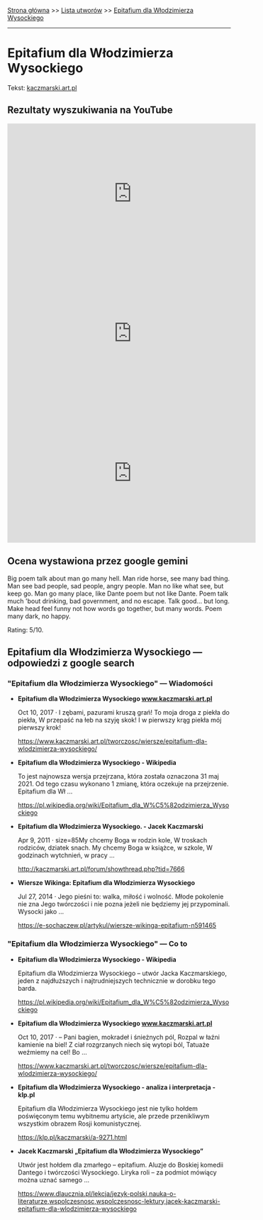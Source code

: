 [Strona główna](../index.md) >> [Lista utworów](../list.md) >> [Epitafium dla Włodzimierza Wysockiego](152.md)

---

# Epitafium dla Włodzimierza Wysockiego

Tekst: [kaczmarski.art.pl](https://www.kaczmarski.art.pl/tworczosc/wiersze/epitafium-dla-wlodzimierza-wysockiego/)

## Rezultaty wyszukiwania na YouTube

<iframe width="560" height="315" src="https://www.youtube.com/embed/JENxnESv-W4?si=IdontcarewhotheIRSsendsImnotpayingtaxes" title="YouTube video player" frameborder="0" allow="accelerometer; autoplay; clipboard-write; encrypted-media; gyroscope; picture-in-picture; web-share" referrerpolicy="strict-origin-when-cross-origin" allowfullscreen></iframe>

<iframe width="560" height="315" src="https://www.youtube.com/embed/guMyd5c59WY?si=IdontcarewhotheIRSsendsImnotpayingtaxes" title="YouTube video player" frameborder="0" allow="accelerometer; autoplay; clipboard-write; encrypted-media; gyroscope; picture-in-picture; web-share" referrerpolicy="strict-origin-when-cross-origin" allowfullscreen></iframe>

<iframe width="560" height="315" src="https://www.youtube.com/embed/zuHJ0fLxzYU?si=IdontcarewhotheIRSsendsImnotpayingtaxes" title="YouTube video player" frameborder="0" allow="accelerometer; autoplay; clipboard-write; encrypted-media; gyroscope; picture-in-picture; web-share" referrerpolicy="strict-origin-when-cross-origin" allowfullscreen></iframe>

## Ocena wystawiona przez google gemini

Big poem talk about man go many hell. Man ride horse, see many bad thing. Man see bad people, sad people, angry people. Man no like what see, but keep go. Man go many place, like Dante poem but not like Dante. Poem talk much 'bout drinking, bad government, and no escape. Talk good... but long. Make head feel funny not how words go together, but many words. Poem many dark, no happy.

Rating: 5/10.


## Epitafium dla Włodzimierza Wysockiego — odpowiedzi z google search

### "Epitafium dla Włodzimierza Wysockiego" — Wiadomości

- **Epitafium dla Włodzimierza Wysockiego www.kaczmarski.art.pl**

    Oct 10, 2017  ·  I zębami, pazurami kruszą grań! To moja droga z piekła do piekła, W przepaść na łeb na szyję skok! I w pierwszy krąg piekła mój pierwszy krok! 

   <https://www.kaczmarski.art.pl/tworczosc/wiersze/epitafium-dla-wlodzimierza-wysockiego/>
- **Epitafium dla Włodzimierza Wysockiego - Wikipedia**

    To jest najnowsza wersja przejrzana, która została oznaczona 31 maj 2021. Od tego czasu wykonano 1 zmianę, która oczekuje na przejrzenie. Epitafium dla Wł ... 

   <https://pl.wikipedia.org/wiki/Epitafium_dla_W%C5%82odzimierza_Wysockiego>
- **Epitafium dla Włodzimierza Wysockiego. - Jacek Kaczmarski**

    Apr 9, 2011  ·  size=85My chcemy Boga w rodzin kole, W troskach rodziców, dziatek snach. My chcemy Boga w książce, w szkole, W godzinach wytchnień, w pracy ... 

   <http://kaczmarski.art.pl/forum/showthread.php?tid=7666>
- **Wiersze Wikinga: Epitafium dla Włodzimierza Wysockiego**

    Jul 27, 2014  ·  Jego pieśni to: walka, miłość i wolność. Młode pokolenie nie zna Jego twórczości i nie pozna jeżeli nie będziemy jej przypominali. Wysocki jako ... 

   <https://e-sochaczew.pl/artykul/wiersze-wikinga-epitafium-n591465>

### "Epitafium dla Włodzimierza Wysockiego" — Co to

- **Epitafium dla Włodzimierza Wysockiego - Wikipedia**

    Epitafium dla Włodzimierza Wysockiego – utwór Jacka Kaczmarskiego, jeden z najdłuższych i najtrudniejszych technicznie w dorobku tego barda. 

   <https://pl.wikipedia.org/wiki/Epitafium_dla_W%C5%82odzimierza_Wysockiego>
- **Epitafium dla Włodzimierza Wysockiego www.kaczmarski.art.pl**

    Oct 10, 2017  ·  – Pani bagien, mokradeł i śnieżnych pól, Rozpal w łaźni kamienie na biel! Z ciał rozgrzanych niech się wytopi ból, Tatuaże weźmiemy na cel! Bo ... 

   <https://www.kaczmarski.art.pl/tworczosc/wiersze/epitafium-dla-wlodzimierza-wysockiego/>
- **Epitafium dla Włodzimierza Wysockiego - analiza i interpretacja - klp.pl**

    Epitafium dla Włodzimierza Wysockiego jest nie tylko hołdem poświęconym temu wybitnemu artyście, ale przede przenikliwym wszystkim obrazem Rosji komunistycznej. 

   <https://klp.pl/kaczmarski/a-9271.html>
- **Jacek Kaczmarski „Epitafium dla Włodzimierza Wysockiego”**

    Utwór jest hołdem dla zmarłego – epitafium. Aluzje do Boskiej komedii Dantego i twórczości Wysockiego. Liryka roli – za podmiot mówiący można uznać samego ... 

   <https://www.dlaucznia.pl/lekcja/jezyk-polski,nauka-o-literaturze,wspolczesnosc,wspolczesnosc-lektury,jacek-kaczmarski-epitafium-dla-wlodzimierza-wysockiego>


